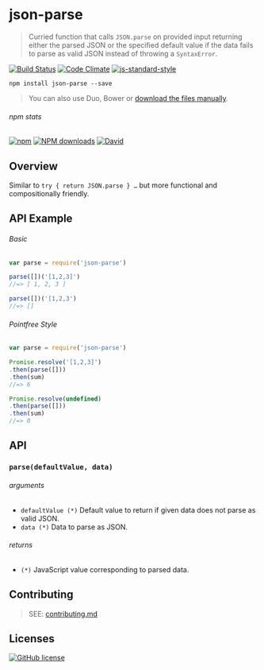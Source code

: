 # json-parse
> Curried function that calls `JSON.parse` on provided input returning either the parsed JSON or the specified default value if the data fails to parse as valid JSON instead of throwing a `SyntaxError`.

[![Build Status](http://img.shields.io/travis/wilmoore/json-parse.js.svg)](https://travis-ci.org/wilmoore/json-parse.js) [![Code Climate](https://codeclimate.com/github/wilmoore/json-parse.js/badges/gpa.svg)](https://codeclimate.com/github/wilmoore/json-parse.js) [![js-standard-style](https://img.shields.io/badge/code%20style-standard-brightgreen.svg?style=flat)](https://github.com/feross/standard)

```shell
npm install json-parse --save
```

> You can also use Duo, Bower or [download the files manually](https://github.com/wilmoore/json-parse.js/releases).

###### npm stats

[![npm](https://img.shields.io/npm/v/json-parse.svg)](https://www.npmjs.org/package/json-parse) [![NPM downloads](http://img.shields.io/npm/dm/json-parse.svg)](https://www.npmjs.org/package/json-parse) [![David](https://img.shields.io/david/wilmoore/json-parse.js.svg)](https://david-dm.org/wilmoore/json-parse.js)

## Overview

Similar to `try { return JSON.parse } …` but more functional and compositionally friendly.

## API Example

###### Basic

```js
var parse = require('json-parse')

parse([])('[1,2,3]')
//=> [ 1, 2, 3 ]

parse([])('[1,2,3')
//=> []
```

###### Pointfree Style

```js
var parse = require('json-parse')

Promise.resolve('[1,2,3]')
.then(parse([]))
.then(sum)
//=> 6

Promise.resolve(undefined)
.then(parse([]))
.then(sum)
//=> 0
```

## API

### `parse(defaultValue, data)`

###### arguments

 - `defaultValue (*)` Default value to return if given data does not parse as valid JSON.
 - `data (*)` Data to parse as JSON.

###### returns

 - `(*)` JavaScript value corresponding to parsed data.

## Contributing

> SEE: [contributing.md](contributing.md)

## Licenses

[![GitHub license](https://img.shields.io/github/license/wilmoore/json-parse.js.svg)](https://github.com/wilmoore/json-parse.js/blob/master/license)
